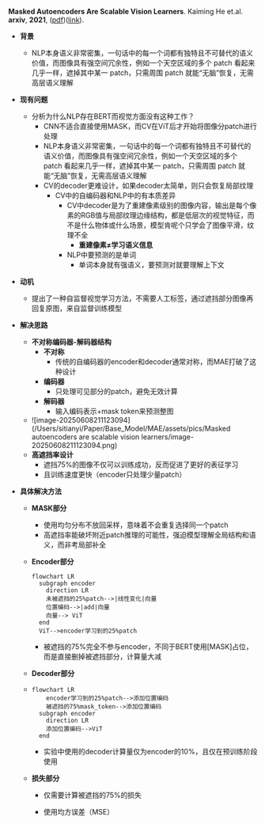 **Masked Autoencoders Are Scalable Vision Learners**. Kaiming He et.al. **arxiv**, **2021**, ([pdf](assets/pdfs/Masked_Autoencoders_Are_Scalable_Vision_Learners.pdf))([link](http://arxiv.org/abs/2111.06377v3)).

- **背景**
  - NLP本身语义非常密集，一句话中的每一个词都有独特且不可替代的语义价值，而图像具有强空间冗余性，例如一个天空区域的多个 patch 看起来几乎一样，遮掉其中某一 patch，只需周围 patch 就能“无脑”恢复，无需高层语义理解
- **现有问题**
  - 分析为什么NLP存在BERT而视觉方面没有这种工作？
    - CNN不适合直接使用MASK，而CV在ViT后才开始将图像分patch进行处理
    - NLP本身语义非常密集，一句话中的每一个词都有独特且不可替代的语义价值，而图像具有强空间冗余性，例如一个天空区域的多个 patch 看起来几乎一样，遮掉其中某一 patch，只需周围 patch 就能“无脑”恢复，无需高层语义理解
    - CV的decoder更难设计，如果decoder太简单，则只会恢复局部纹理
      - CV中的自编码器和NLP中的有本质差异
        - CV中decoder是为了重建像素级别的图像内容，输出是每个像素的RGB值与局部纹理边缘结构，都是低层次的视觉特征，而不是什么物体或什么场景，模型肯呢个只学会了图像平滑，纹理不全
          - **重建像素≠学习语义信息**
        - NLP中要预测的是单词
          - 单词本身就有强语义，要预测对就要理解上下文
- **动机**
  - 提出了一种自监督视觉学习方法，不需要人工标签，通过遮挡部分图像再回复原图，来自监督训练模型
- **解决思路**
  - **不对称编码器-解码器结构**
    - **不对称**
      - 传统的自编码器的encoder和decoder通常对称，而MAE打破了这种设计
    - **编码器**
      - 只处理可见部分的patch，避免无效计算
    - **解码器**
      - 输入编码表示+mask token来预测整图
  - ![image-20250608211123094](/Users/sitianyi/Paper/Base_Model/MAE/assets/pics/Masked autoencoders are scalable vision learners/image-20250608211123094.png)
  - **高遮挡率设计**
    - 遮挡75%的图像不仅可以训练成功，反而促进了更好的表征学习
    - 且训练速度更快（encoder只处理少量patch）



- **具体解决方法**

  - **MASK部分**

    - 使用均匀分布不放回采样，意味着不会重复选择同一个patch
    - 高遮挡率能破坏附近patch推理的可能性，强迫模型理解全局结构和语义，而非考局部补全

  - **Encoder部分**

    ```mermaid
    flowchart LR
      subgraph encoder
      	direction LR
        未被遮挡的25%patch-->|线性变化|向量
        位置编码-->|add|向量
        向量--> ViT
      end
      ViT-->encoder学习到的25%patch
    ```
    
    - 被遮挡的75%完全不参与encoder，不同于BERT使用[MASK]占位，而是直接删掉被遮挡部分，计算量大减
    
  - **Decoder部分**
  
  - ```mermaid
    flowchart LR
    	encoder学习到的25%patch-->添加位置编码
    	被遮挡的75%mask_token-->添加位置编码
      subgraph encoder
      	direction LR
      	添加位置编码-->ViT
      end
    ```
  
    - 实验中使用的decoder计算量仅为encoder的10%，且仅在预训练阶段使用
  
  - **损失部分**
  
    - 仅需要计算被遮挡的75%的损失
  
    - 使用均方误差（MSE）
  

